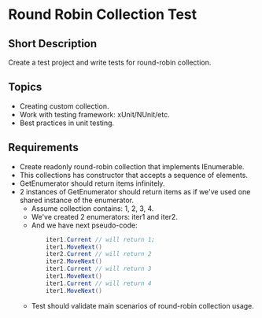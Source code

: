 # Round Robin Collection Test
## Short Description
Create a test project and write tests for round-robin collection.
## Topics
 - Creating custom collection.
 - Work with testing framework: xUnit/NUnit/etc.
 - Best practices in unit testing.
## Requirements
 - Create readonly round-robin collection that implements IEnumerable.
 - This collections has constructor that accepts a sequence of elements.
 - GetEnumerator should return items infinitely.
 - 2 instances of GetEnumerator should return items as if we've used one shared instance of the enumerator.
   - Assume collection contains: 1, 2, 3, 4.
   - We've created 2 enumerators: iter1 and iter2.
   - And we have next pseudo-code:
     ```c#
         iter1.Current // will return 1;
         iter1.MoveNext()
         iter2.Current // will return 2
         iter2.MoveNext()
         iter1.Current // will return 3
         iter1.MoveNext()
         iter1.Current // will return 4
         iter1.MoveNext()
     ```
    - Test should validate main scenarios of round-robin collection usage.